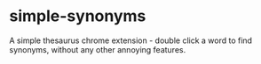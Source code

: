 # simple-synonyms
A simple thesaurus chrome extension - double click a word to find synonyms, without any other annoying features.
